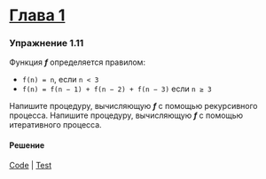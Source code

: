 # [Глава 1](../index.md#Глава-1-Построение-абстракций-с-помощью-процедур)

### Упражнение 1.11
Функция _**f**_ определяется правилом:

 * `f(n) = n`, если `n < 3`
 * `f(n) = f(n − 1) + f(n − 2) + f(n − 3)` если `n ≥ 3`

Напишите процедуру, вычисляющую _**f**_ с помощью рекурсивного процесса. Напишите процедуру, вычисляющую _**f**_ с помощью итеративного процесса.

#### Решение
[Code](../src/sicp/chapter01/1_11.clj) | [Test](../test/sicp/chapter01/1_11_test.clj)
